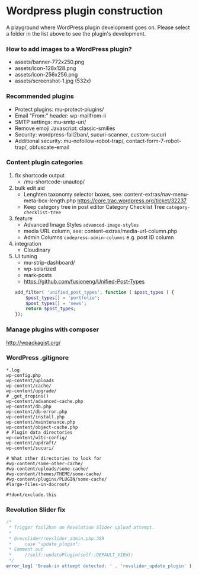 # Wordpress plugin construction

A playground where WordPress plugin development goes on.
Please select a folder in the list above to see the plugin's development.

### How to add images to a WordPress plugin?

- assets/banner-772x250.png
- assets/icon-128x128.png
- assets/icon-256x256.png
- assets/screenshot-1.jpg (532x)

### Recommended plugins

- Protect plugins: mu-protect-plugins/
- Email "From:" header: wp-mailfrom-ii
- SMTP settings: mu-smtp-uri/
- Remove emoji Javascript: classic-smilies
- Security: wordpress-fail2ban/, sucuri-scanner, custom-sucuri
- Additional security: mu-nofollow-robot-trap/, contact-form-7-robot-trap/, obfuscate-email


### Content plugin categories

1. fix shortcode output
    + /mu-shortcode-unautop/
1. bulk edit aid
    + Lenghten taxonomy selector boxes, see: content-extras/nav-menu-meta-box-length.php https://core.trac.wordpress.org/ticket/32237
    + Keep category tree in post editor Category Checklist Tree `category-checklist-tree`
1. feature
    + Advanced Image Styles `advanced-image-styles`
    + media URL column, see: content-extras/media-url-column.php
    + Admin Columns `codepress-admin-columns` e.g. post ID column
1. integration
    + Cloudinary
1. UI tuning
    + mu-strip-dashboard/
    + wp-solarized
    + mark-posts
    + https://github.com/fusioneng/Unified-Post-Types
    ```php
    add_filter( 'unified_post_types', function ( $post_types ) {
        $post_types[] = 'portfolio';
        $post_types[] = 'news';
        return $post_types;
    });
    ```

### Manage plugins with composer

http://wpackagist.org/

### WordPress .gitignore

```
*.log
wp-config.php
wp-content/uploads
wp-content/cache/
wp-content/upgrade/
# _get_dropins()
wp-content/advanced-cache.php
wp-content/db.php
wp-content/db-error.php
wp-content/install.php
wp-content/maintenance.php
wp-content/object-cache.php
# Plugin data directories
wp-content/w3tc-config/
wp-content/updraft/
wp-content/sucuri/

# What other directories to look for
#wp-content/some-other-cache/
#wp-content/uploads/some-cache/
#wp-content/themes/THEME/some-cache/
#wp-content/plugins/PLUGIN/some-cache/
#large-files-in-docroot/

#!dont/exclude.this
```

### Revolution Slider fix

```php
/*
 * Trigger fail2ban on Revolution Slider upload attempt.
 *
 * @revslider/revslider_admin.php:389
 *     case "update_plugin":
 * Comment out
 *     //self::updatePlugin(self::DEFAULT_VIEW);
 */
error_log( 'Break-in attempt detected: ' . 'revslider_update_plugin' );
```
